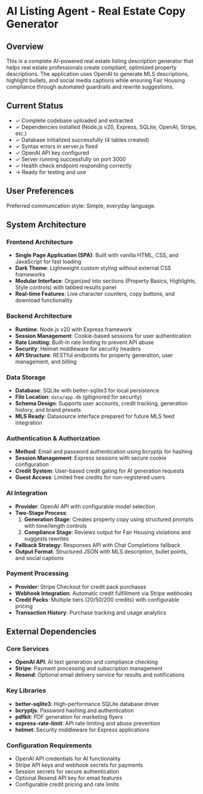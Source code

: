 # AI Listing Agent - Real Estate Copy Generator

## Overview

This is a complete AI-powered real estate listing description generator that helps real estate professionals create compliant, optimized property descriptions. The application uses OpenAI to generate MLS descriptions, highlight bullets, and social media captions while ensuring Fair Housing compliance through automated guardrails and rewrite suggestions.

## Current Status
- ✓ Complete codebase uploaded and extracted
- ✓ Dependencies installed (Node.js v20, Express, SQLite, OpenAI, Stripe, etc.)
- ✓ Database initialized successfully (4 tables created)
- ✓ Syntax errors in server.js fixed
- ✓ OpenAI API key configured
- ✓ Server running successfully on port 3000
- ✓ Health check endpoint responding correctly
- → Ready for testing and use

## User Preferences

Preferred communication style: Simple, everyday language.

## System Architecture

### Frontend Architecture
- **Single Page Application (SPA)**: Built with vanilla HTML, CSS, and JavaScript for fast loading
- **Dark Theme**: Lightweight custom styling without external CSS frameworks
- **Modular Interface**: Organized into sections (Property Basics, Highlights, Style controls) with tabbed results panel
- **Real-time Features**: Live character counters, copy buttons, and download functionality

### Backend Architecture
- **Runtime**: Node.js v20 with Express framework
- **Session Management**: Cookie-based sessions for user authentication
- **Rate Limiting**: Built-in rate limiting to prevent API abuse
- **Security**: Helmet middleware for security headers
- **API Structure**: RESTful endpoints for property generation, user management, and billing

### Data Storage
- **Database**: SQLite with better-sqlite3 for local persistence
- **File Location**: `data/app.db` (gitignored for security)
- **Schema Design**: Supports user accounts, credit tracking, generation history, and brand presets
- **MLS Ready**: Datasource interface prepared for future MLS feed integration

### Authentication & Authorization
- **Method**: Email and password authentication using bcryptjs for hashing
- **Session Management**: Express sessions with secure cookie configuration
- **Credit System**: User-based credit gating for AI generation requests
- **Guest Access**: Limited free credits for non-registered users

### AI Integration
- **Provider**: OpenAI API with configurable model selection
- **Two-Stage Process**:
  1. **Generation Stage**: Creates property copy using structured prompts with tone/length controls
  2. **Compliance Stage**: Reviews output for Fair Housing violations and suggests rewrites
- **Fallback Strategy**: Responses API with Chat Completions fallback
- **Output Format**: Structured JSON with MLS description, bullet points, and social captions

### Payment Processing
- **Provider**: Stripe Checkout for credit pack purchases
- **Webhook Integration**: Automatic credit fulfillment via Stripe webhooks
- **Credit Packs**: Multiple tiers (20/50/200 credits) with configurable pricing
- **Transaction History**: Purchase tracking and usage analytics

## External Dependencies

### Core Services
- **OpenAI API**: AI text generation and compliance checking
- **Stripe**: Payment processing and subscription management
- **Resend**: Optional email delivery service for results and notifications

### Key Libraries
- **better-sqlite3**: High-performance SQLite database driver
- **bcryptjs**: Password hashing and authentication
- **pdfkit**: PDF generation for marketing flyers
- **express-rate-limit**: API rate limiting and abuse prevention
- **helmet**: Security middleware for Express applications

### Configuration Requirements
- OpenAI API credentials for AI functionality
- Stripe API keys and webhook secrets for payments
- Session secrets for secure authentication
- Optional Resend API key for email features
- Configurable credit pricing and rate limits